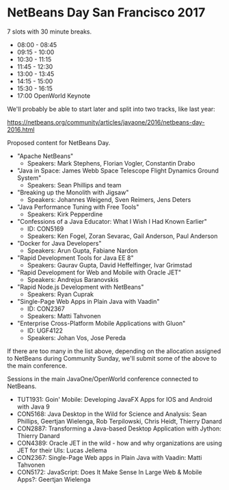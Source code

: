 # NetBeans Day San Francisco 2017

7 slots with 30 minute breaks.

   * 08:00 - 08:45
   * 09:15 - 10:00
   * 10:30 - 11:15
   * 11:45 - 12:30
   * 13:00 - 13:45
   * 14:15 - 15:00
   * 15:30 - 16:15
   * 17:00 OpenWorld Keynote
   
We'll probably be able to start later and split into two tracks, like last year:

https://netbeans.org/community/articles/javaone/2016/netbeans-day-2016.html
   
Proposed content for NetBeans Day.   

   * "Apache NetBeans"
      - Speakers: Mark Stephens, Florian Vogler, Constantin Drabo
   * "Java in Space: James Webb Space Telescope Flight Dynamics Ground System"
      - Speakers: Sean Phillips and team
   * "Breaking up the Monolith with Jigsaw" 
      - Speakers: Johannes Weigend, Sven Reimers, Jens Deters
   * "Java Performance Tuning with Free Tools"
      - Speakers: Kirk Pepperdine
   * "Confessions of a Java Educator: What I Wish I Had Known Earlier"
      - ID: CON5169
      - Speakers: Ken Fogel, Zoran Sevarac, Gail Anderson, Paul Anderson
   * "Docker for Java Developers"
      - Speakers: Arun Gupta, Fabiane Nardon
   * "Rapid Development Tools for Java EE 8"
      - Speakers: Gaurav Gupta, David Heffelfinger, Ivar Grimstad
   * "Rapid Development for Web and Mobile with Oracle JET"
      - Speakers: Andrejus Baranovskis
   * "Rapid Node.js Development with NetBeans"
      - Speakers: Ryan Cuprak
   * "Single-Page Web Apps in Plain Java with Vaadin"
      - ID: CON2367
      - Speakers: Matti Tahvonen
   * "Enterprise Cross-Platform Mobile Applications with Gluon"
      - ID: UGF4122
      - Speakers: Johan Vos, Jose Pereda
      
If there are too many in the list above, depending on the allocation assigned to NetBeans during Community Sunday, we'll submit some of the above to the main conference.      

Sessions in the main JavaOne/OpenWorld conference connected to NetBeans.

   * TUT1931: Goin' Mobile: Developing JavaFX Apps for IOS and Android with Java 9
   * CON5168: Java Desktop in the Wild for Science and Analysis: Sean Phillips, Geertjan Wielenga, Rob Terpilowski, Chris Heidt, Thierry Danard
   * CON2887: Transforming a Java-based Desktop Application with Jython: Thierry Danard
   * CON4389: Oracle JET in the wild - how and why organizations are using JET for their UIs: Lucas Jellema
   * CON2367: Single-Page Web apps in Plain Java with Vaadin: Matti Tahvonen
   * CON5172: JavaScript: Does It Make Sense In Large Web & Mobile Apps?: Geertjan Wielenga
 
